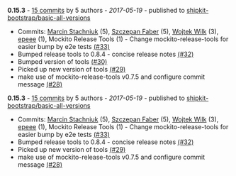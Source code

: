 **0.15.3** - [15 commits](https://github.com/mockito/mockito-release-tools-example/compare/v0.15.2...v0.15.3) by 5 authors - *2017-05-19* - published to [shipkit-bootstrap/basic-all-versions](https://bintray.com/shipkit/shipkit-bootstrap/basic-all-versions)
 - Commits: [Marcin Stachniuk](https://github.com/mstachniuk) (5), [Szczepan Faber](https://github.com/szczepiq) (5), [Wojtek Wilk](https://github.com/wwilk) (3), [epeee](https://github.com/epeee) (1), Mockito Release Tools (1) - Change mockito-release-tools for easier bump by e2e tests [(#33)](https://github.com/mockito/mockito-release-tools-example/pull/33)
 - Bumped release tools to 0.8.4 - concise release notes [(#32)](https://github.com/mockito/mockito-release-tools-example/pull/32)
 - Bumped version of tools [(#30)](https://github.com/mockito/mockito-release-tools-example/pull/30)
 - Picked up new version of tools [(#29)](https://github.com/mockito/mockito-release-tools-example/pull/29)
 - make use of mockito-release-tools v0.7.5 and configure commit message [(#28)](https://github.com/mockito/mockito-release-tools-example/pull/28)

**0.15.3** - [15 commits](https://github.com/mockito/mockito-release-tools-example/compare/v0.15.2...v0.15.3) by 5 authors - *2017-05-19* - published to [shipkit-bootstrap/basic-all-versions](https://bintray.com/shipkit/shipkit-bootstrap/basic-all-versions)
 - Commits: [Marcin Stachniuk](https://github.com/mstachniuk) (5), [Szczepan Faber](https://github.com/szczepiq) (5), [Wojtek Wilk](https://github.com/wwilk) (3), [epeee](https://github.com/epeee) (1), Mockito Release Tools (1) - Change mockito-release-tools for easier bump by e2e tests [(#33)](https://github.com/mockito/mockito-release-tools-example/pull/33)
 - Bumped release tools to 0.8.4 - concise release notes [(#32)](https://github.com/mockito/mockito-release-tools-example/pull/32)
 - Picked up new version of tools [(#29)](https://github.com/mockito/mockito-release-tools-example/pull/29)
 - make use of mockito-release-tools v0.7.5 and configure commit message [(#28)](https://github.com/mockito/mockito-release-tools-example/pull/28)

